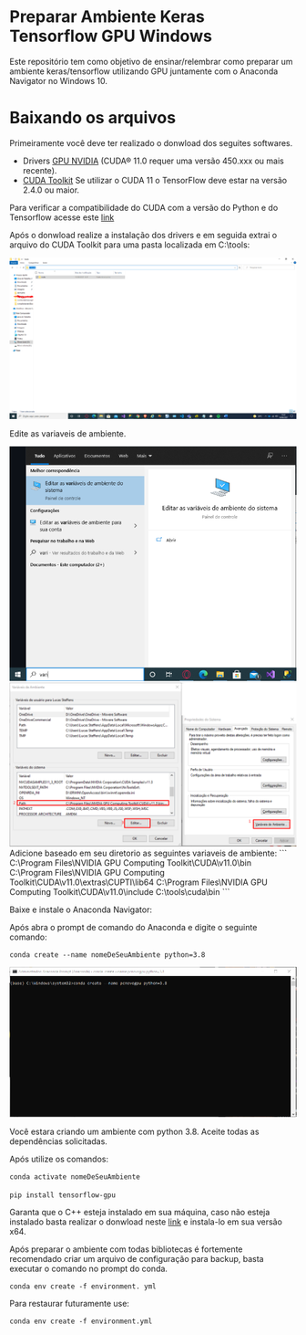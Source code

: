 # Preparar Ambiente Keras Tensorflow GPU Windows
Este repositório tem como objetivo de ensinar/relembrar como preparar um ambiente keras/tensorflow utilizando GPU juntamente com o Anaconda Navigator no Windows 10.


# Baixando os arquivos

Primeiramente você deve ter realizado o donwload dos seguites softwares.

* Drivers  <a href="https://www.nvidia.com/download/index.aspx?lang=en-us">GPU NVIDIA</a> (CUDA® 11.0 requer uma versão 450.xxx ou mais recente).
* <a href="https://developer.nvidia.com/cuda-toolkit-archive">CUDA Toolkit</a> Se utilizar o CUDA 11 o TensorFlow  deve estar na versão 2.4.0 ou maior.

Para verificar a compatibilidade do CUDA com a versão do Python e do Tensorflow acesse este <a href="https://www.tensorflow.org/install/source?hl=pt-br#linux">link</a>

Após o donwload realize a instalação dos drivers e em seguida extrai o arquivo do CUDA Toolkit para uma pasta localizada em C:\tools:

<img src="https://github.com/LucasSteffens5/Preparar-Ambiente-Keras-Tensorflow-GPU-Windows/blob/main/installCuda.png" >


Edite as variaveis de ambiente. 

<img src="https://github.com/LucasSteffens5/Preparar-Ambiente-Keras-Tensorflow-GPU-Windows/blob/main/variaveisSitema.png" >

<img src="https://github.com/LucasSteffens5/Preparar-Ambiente-Keras-Tensorflow-GPU-Windows/blob/main/variaveisSistemaPath.png" >
Adicione baseado em seu diretorio as seguintes variaveis de ambiente:
```
C:\Program Files\NVIDIA GPU Computing Toolkit\CUDA\v11.0\bin
C:\Program Files\NVIDIA GPU Computing Toolkit\CUDA\v11.0\extras\CUPTI\lib64
C:\Program Files\NVIDIA GPU Computing Toolkit\CUDA\v11.0\include
C:\tools\cuda\bin
```

Baixe e instale o Anaconda Navigator:

Após abra o prompt de comando do Anaconda e digite o seguinte comando:
```
conda create --name nomeDeSeuAmbiente python=3.8
```
<img src="https://github.com/LucasSteffens5/Preparar-Ambiente-Keras-Tensorflow-GPU-Windows/blob/main/promptconda.png" >

Você estara criando um ambiente com python 3.8.
Aceite todas as dependências solicitadas.

Após utilize os comandos: 
```
conda activate nomeDeSeuAmbiente

pip install tensorflow-gpu
```
Garanta que o C++ esteja instalado em sua máquina, caso não esteja instalado basta realizar o donwload neste <a href="">link</a> e instala-lo em sua versão x64.

Após preparar o ambiente com todas bibliotecas é fortemente recomendado criar um arquivo de configuração para backup, basta executar o comando no prompt do conda.

```
conda env create -f environment. yml
```


Para restaurar futuramente use:
```
conda env create -f environment.yml
```
